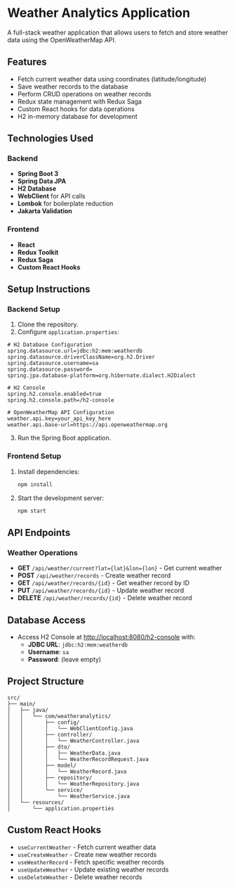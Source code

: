 
# Weather Analytics Application

A full-stack weather application that allows users to fetch and store weather data using the OpenWeatherMap API.

## Features

- Fetch current weather data using coordinates (latitude/longitude)
- Save weather records to the database
- Perform CRUD operations on weather records
- Redux state management with Redux Saga
- Custom React hooks for data operations
- H2 in-memory database for development

## Technologies Used

### Backend

- **Spring Boot 3**
- **Spring Data JPA**
- **H2 Database**
- **WebClient** for API calls
- **Lombok** for boilerplate reduction
- **Jakarta Validation**

### Frontend

- **React**
- **Redux Toolkit**
- **Redux Saga**
- **Custom React Hooks**

## Setup Instructions

### Backend Setup

1. Clone the repository.
2. Configure `application.properties`:

```properties
# H2 Database Configuration
spring.datasource.url=jdbc:h2:mem:weatherdb
spring.datasource.driverClassName=org.h2.Driver
spring.datasource.username=sa
spring.datasource.password=
spring.jpa.database-platform=org.hibernate.dialect.H2Dialect

# H2 Console
spring.h2.console.enabled=true
spring.h2.console.path=/h2-console

# OpenWeatherMap API Configuration
weather.api.key=your_api_key_here
weather.api.base-url=https://api.openweathermap.org
```

3. Run the Spring Boot application.

### Frontend Setup

1. Install dependencies:

   ```bash
   npm install
   ```

2. Start the development server:

   ```bash
   npm start
   ```

## API Endpoints

### Weather Operations

- **GET** `/api/weather/current?lat={lat}&lon={lon}` - Get current weather
- **POST** `/api/weather/records` - Create weather record
- **GET** `/api/weather/records/{id}` - Get weather record by ID
- **PUT** `/api/weather/records/{id}` - Update weather record
- **DELETE** `/api/weather/records/{id}` - Delete weather record

## Database Access

- Access H2 Console at [http://localhost:8080/h2-console](http://localhost:8080/h2-console) with:
  - **JDBC URL**: `jdbc:h2:mem:weatherdb`
  - **Username**: `sa`
  - **Password**: (leave empty)

## Project Structure

```plaintext
src/
├── main/
│   ├── java/
│   │   └── com/weatheranalytics/
│   │       ├── config/
│   │       │   └── WebClientConfig.java
│   │       ├── controller/
│   │       │   └── WeatherController.java
│   │       ├── dto/
│   │       │   ├── WeatherData.java
│   │       │   └── WeatherRecordRequest.java
│   │       ├── model/
│   │       │   └── WeatherRecord.java
│   │       ├── repository/
│   │       │   └── WeatherRepository.java
│   │       └── service/
│   │           └── WeatherService.java
│   └── resources/
│       └── application.properties
```

## Custom React Hooks

- `useCurrentWeather` - Fetch current weather data
- `useCreateWeather` - Create new weather records
- `useWeatherRecord` - Fetch specific weather records
- `useUpdateWeather` - Update existing weather records
- `useDeleteWeather` - Delete weather records
